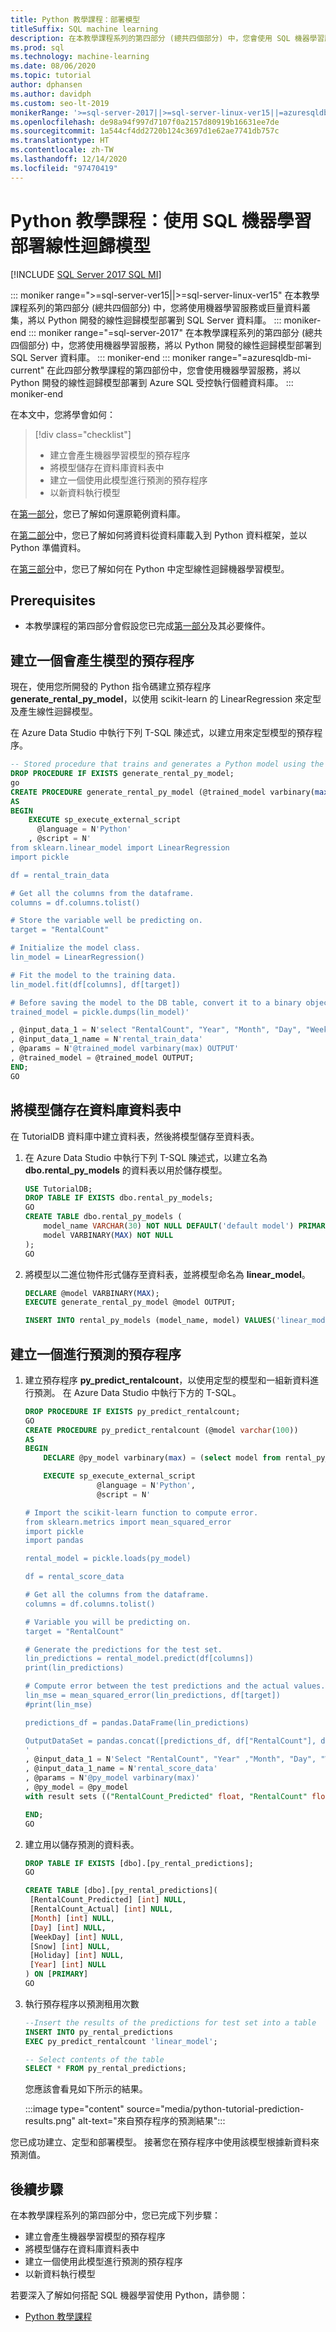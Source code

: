 ```yaml
---
title: Python 教學課程：部署模型
titleSuffix: SQL machine learning
description: 在本教學課程系列的第四部分 (總共四個部分) 中，您會使用 SQL 機器學習服務，將預測雪橇租賃的 Python 模型部署到資料庫。
ms.prod: sql
ms.technology: machine-learning
ms.date: 08/06/2020
ms.topic: tutorial
author: dphansen
ms.author: davidph
ms.custom: seo-lt-2019
monikerRange: '>=sql-server-2017||>=sql-server-linux-ver15||=azuresqldb-mi-current'
ms.openlocfilehash: de98a94f997d7107f0a2157d80919b16631ee7de
ms.sourcegitcommit: 1a544cf4dd2720b124c3697d1e62ae7741db757c
ms.translationtype: HT
ms.contentlocale: zh-TW
ms.lasthandoff: 12/14/2020
ms.locfileid: "97470419"
---
```

# <a name="python-tutorial-deploy-a-linear-regression-model-with-sql-machine-learning"></a>Python 教學課程：使用 SQL 機器學習部署線性迴歸模型
[!INCLUDE [SQL Server 2017 SQL MI](../../includes/applies-to-version/sqlserver2017-asdbmi.md)]

::: moniker range=">=sql-server-ver15||>=sql-server-linux-ver15"
在本教學課程系列的第四部分 (總共四個部分) 中，您將使用機器學習服務或巨量資料叢集，將以 Python 開發的線性迴歸模型部署到 SQL Server 資料庫。
::: moniker-end
::: moniker range="=sql-server-2017"
在本教學課程系列的第四部分 (總共四個部分) 中，您將使用機器學習服務，將以 Python 開發的線性迴歸模型部署到 SQL Server 資料庫。
::: moniker-end
::: moniker range="=azuresqldb-mi-current"
在此四部分教學課程的第四部份中，您會使用機器學習服務，將以 Python 開發的線性迴歸模型部署到 Azure SQL 受控執行個體資料庫。
::: moniker-end

在本文中，您將學會如何：

> [!div class="checklist"]
> * 建立會產生機器學習模型的預存程序
> * 將模型儲存在資料庫資料表中
> * 建立一個使用此模型進行預測的預存程序
> * 以新資料執行模型

在[第一部分](python-ski-rental-linear-regression.md)，您已了解如何還原範例資料庫。

在[第二部分](python-ski-rental-linear-regression-prepare-data.md)中，您已了解如何將資料從資料庫載入到 Python 資料框架，並以 Python 準備資料。

在[第三部分](python-ski-rental-linear-regression-train-model.md)中，您已了解如何在 Python 中定型線性迴歸機器學習模型。

## <a name="prerequisites"></a>Prerequisites

* 本教學課程的第四部分會假設您已完成[第一部分](python-ski-rental-linear-regression.md)及其必要條件。

## <a name="create-a-stored-procedure-that-generates-the-model"></a>建立一個會產生模型的預存程序

現在，使用您所開發的 Python 指令碼建立預存程序 **generate_rental_py_model**，以使用 scikit-learn 的 LinearRegression 來定型及產生線性迴歸模型。

在 Azure Data Studio 中執行下列 T-SQL 陳述式，以建立用來定型模型的預存程序。

```sql
-- Stored procedure that trains and generates a Python model using the rental_data and a linear regression algorithm
DROP PROCEDURE IF EXISTS generate_rental_py_model;
go
CREATE PROCEDURE generate_rental_py_model (@trained_model varbinary(max) OUTPUT)
AS
BEGIN
    EXECUTE sp_execute_external_script
      @language = N'Python'
    , @script = N'
from sklearn.linear_model import LinearRegression
import pickle

df = rental_train_data

# Get all the columns from the dataframe.
columns = df.columns.tolist()

# Store the variable well be predicting on.
target = "RentalCount"

# Initialize the model class.
lin_model = LinearRegression()

# Fit the model to the training data.
lin_model.fit(df[columns], df[target])

# Before saving the model to the DB table, convert it to a binary object
trained_model = pickle.dumps(lin_model)'

, @input_data_1 = N'select "RentalCount", "Year", "Month", "Day", "WeekDay", "Snow", "Holiday" from dbo.rental_data where Year < 2015'
, @input_data_1_name = N'rental_train_data'
, @params = N'@trained_model varbinary(max) OUTPUT'
, @trained_model = @trained_model OUTPUT;
END;
GO
```

## <a name="store-the-model-in-a-database-table"></a>將模型儲存在資料庫資料表中

在 TutorialDB 資料庫中建立資料表，然後將模型儲存至資料表。

1. 在 Azure Data Studio 中執行下列 T-SQL 陳述式，以建立名為 **dbo.rental_py_models** 的資料表以用於儲存模型。

   ```sql
   USE TutorialDB;
   DROP TABLE IF EXISTS dbo.rental_py_models;
   GO
   CREATE TABLE dbo.rental_py_models (
       model_name VARCHAR(30) NOT NULL DEFAULT('default model') PRIMARY KEY,
       model VARBINARY(MAX) NOT NULL
   );
   GO
   ```

1. 將模型以二進位物件形式儲存至資料表，並將模型命名為 **linear_model**。

   ```sql
   DECLARE @model VARBINARY(MAX);
   EXECUTE generate_rental_py_model @model OUTPUT;
   
   INSERT INTO rental_py_models (model_name, model) VALUES('linear_model', @model);
   ```

## <a name="create-a-stored-procedure-that-makes-predictions"></a>建立一個進行預測的預存程序

1. 建立預存程序 **py_predict_rentalcount**，以使用定型的模型和一組新資料進行預測。 在 Azure Data Studio 中執行下方的 T-SQL。

   ```sql
   DROP PROCEDURE IF EXISTS py_predict_rentalcount;
   GO
   CREATE PROCEDURE py_predict_rentalcount (@model varchar(100))
   AS
   BEGIN
       DECLARE @py_model varbinary(max) = (select model from rental_py_models where model_name = @model);
   
       EXECUTE sp_execute_external_script
                   @language = N'Python',
                   @script = N'
   
   # Import the scikit-learn function to compute error.
   from sklearn.metrics import mean_squared_error
   import pickle
   import pandas
   
   rental_model = pickle.loads(py_model)
   
   df = rental_score_data
   
   # Get all the columns from the dataframe.
   columns = df.columns.tolist()
   
   # Variable you will be predicting on.
   target = "RentalCount"
   
   # Generate the predictions for the test set.
   lin_predictions = rental_model.predict(df[columns])
   print(lin_predictions)
   
   # Compute error between the test predictions and the actual values.
   lin_mse = mean_squared_error(lin_predictions, df[target])
   #print(lin_mse)
   
   predictions_df = pandas.DataFrame(lin_predictions)
   
   OutputDataSet = pandas.concat([predictions_df, df["RentalCount"], df["Month"], df["Day"], df["WeekDay"], df["Snow"], df["Holiday"], df["Year"]], axis=1)
   '
   , @input_data_1 = N'Select "RentalCount", "Year" ,"Month", "Day", "WeekDay", "Snow", "Holiday"  from rental_data where Year = 2015'
   , @input_data_1_name = N'rental_score_data'
   , @params = N'@py_model varbinary(max)'
   , @py_model = @py_model
   with result sets (("RentalCount_Predicted" float, "RentalCount" float, "Month" float,"Day" float,"WeekDay" float,"Snow" float,"Holiday" float, "Year" float));
   
   END;
   GO
    ```

1. 建立用以儲存預測的資料表。

   ```sql
   DROP TABLE IF EXISTS [dbo].[py_rental_predictions];
   GO
   
   CREATE TABLE [dbo].[py_rental_predictions](
    [RentalCount_Predicted] [int] NULL,
    [RentalCount_Actual] [int] NULL,
    [Month] [int] NULL,
    [Day] [int] NULL,
    [WeekDay] [int] NULL,
    [Snow] [int] NULL,
    [Holiday] [int] NULL,
    [Year] [int] NULL
   ) ON [PRIMARY]
   GO
   ```

1. 執行預存程序以預測租用次數

   ```sql
   --Insert the results of the predictions for test set into a table
   INSERT INTO py_rental_predictions
   EXEC py_predict_rentalcount 'linear_model';
   
   -- Select contents of the table
   SELECT * FROM py_rental_predictions;
   ```

   您應該會看見如下所示的結果。

   :::image type="content" source="media/python-tutorial-prediction-results.png" alt-text="來自預存程序的預測結果":::

您已成功建立、定型和部署模型。 接著您在預存程序中使用該模型根據新資料來預測值。

## <a name="next-steps"></a>後續步驟

在本教學課程系列的第四部分中，您已完成下列步驟：

* 建立會產生機器學習模型的預存程序
* 將模型儲存在資料庫資料表中
* 建立一個使用此模型進行預測的預存程序
* 以新資料執行模型

若要深入了解如何搭配 SQL 機器學習使用 Python，請參閱：

+ [Python 教學課程](python-tutorials.md)
